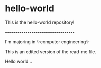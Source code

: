 # hello-world
This is the hello-world repository!

**----------------------------------**

I'm majoring in :sparkles:computer engineering:sparkles:

This is an edited version of the read-me file.

Hello world...

